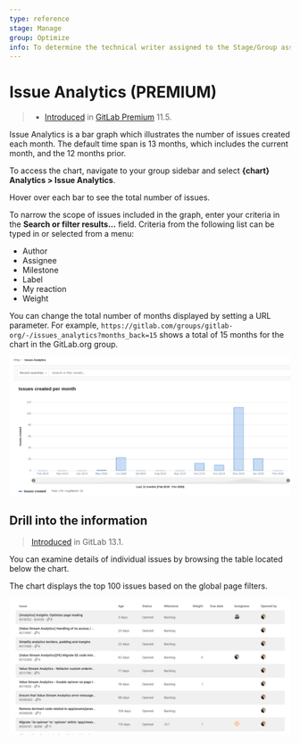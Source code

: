 ```yaml
---
type: reference
stage: Manage
group: Optimize
info: To determine the technical writer assigned to the Stage/Group associated with this page, see https://about.gitlab.com/handbook/engineering/ux/technical-writing/#assignments
---
```


# Issue Analytics **(PREMIUM)**

> - [Introduced](https://gitlab.com/gitlab-org/gitlab/-/issues/7478) in [GitLab Premium](https://about.gitlab.com/pricing/) 11.5.

Issue Analytics is a bar graph which illustrates the number of issues created each month.
The default time span is 13 months, which includes the current month, and the 12 months
prior.

To access the chart, navigate to your group sidebar and select **{chart}** **Analytics > Issue Analytics**.

Hover over each bar to see the total number of issues.

To narrow the scope of issues included in the graph, enter your criteria in the
**Search or filter results...** field. Criteria from the following list can be typed in or selected from a menu:

- Author
- Assignee
- Milestone
- Label
- My reaction
- Weight

You can change the total number of months displayed by setting a URL parameter.
For example, `https://gitlab.com/groups/gitlab-org/-/issues_analytics?months_back=15`
shows a total of 15 months for the chart in the GitLab.org group.

![Issues created per month](img/issues_created_per_month_v12_8_a.png)

## Drill into the information

> [Introduced](https://gitlab.com/gitlab-org/gitlab/-/issues/196547) in GitLab 13.1.

You can examine details of individual issues by browsing the table
located below the chart.

The chart displays the top 100 issues based on the global page filters.

![Issues table](img/issues_table_v13_1.png)

<!-- ## Troubleshooting

Include any troubleshooting steps that you can foresee. If you know beforehand what issues
one might have when setting this up, or when something is changed, or on upgrading, it's
important to describe those, too. Think of things that may go wrong and include them here.
This is important to minimize requests for support, and to avoid doc comments with
questions that you know someone might ask.

Each scenario can be a third-level heading, e.g. `### Getting error message X`.
If you have none to add when creating a doc, leave this section in place
but commented out to help encourage others to add to it in the future. -->
